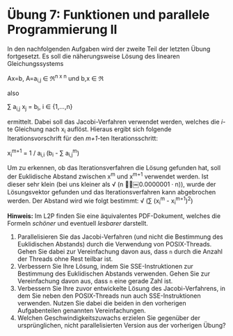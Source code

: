 # Übung 7: Funktionen und parallele Programmierung II

In den nachfolgenden Aufgaben wird der zweite Teil der letzten Übung fortgesetzt.
Es soll die näherungsweise Lösung des linearen Gleichungssystems

Ax=b, A=a<sub>i,j</sub> &isin; &real;<sup>n x n</sup> und b,x &isin; &real;
	
also

&sum; a<sub>i,j</sub> x<sub>j</sub> = b<sub>i</sub>, i &isin; {1,...,n}
	
ermittelt. Dabei soll das Jacobi-Verfahren verwendet werden, welches die *i*-te Gleichung nach x<sub>i</sub> auflöst. Hieraus ergibt sich folgende Iterationsvorschrift für den *m+1*-ten Iterationsschritt:

x<sub>i</sub><sup>m+1</sup> = 1 / a<sub>i,i</sub> (b<sub>i</sub> - &sum; a<sub>i,j</sub><sup>m</sup>)

Um zu erkennen, ob das Iterationsverfahren die Lösung gefunden hat, soll der Euklidische Abstand zwischen x<sup>m</sup> und x<sup>m+1</sup> verwendet werden. Ist dieser sehr klein (bei uns kleiner als &radic; (n 􏰄􏰂￼0.0000001 · n)), wurde der Lösungsvektor gefunden und das Iterationsverfahren kann abgebrochen werden. Der Abstand wird wie folgt bestimmt: &radic; (&sum; (x<sub>i</sub><sup>m</sup> - x<sub>i</sub><sup>m+1</sup>)<sup>2</sup>)

**Hinweis:** Im L2P finden Sie eine äquivalentes PDF-Dokument, welches die Formeln *schöner* und eventuell *lesbarer* darstellt. 

1. Parallelisieren Sie das Jacobi-Verfahren (und nicht die Bestimmung des Euklidischen Abstands) durch die Verwendung von POSIX-Threads. Gehen Sie dabei zur Vereinfachung davon aus, dass `n` durch die Anzahl der Threads ohne Rest teilbar ist.
2. Verbessern Sie Ihre Lösung, indem Sie SSE-Instruktionen zur Bestimmung des Euklidischen Abstands verwenden. Gehen Sie zur Vereinfachung davon aus, dass `n` eine gerade Zahl ist.
3. Verbessern Sie Ihre zuvor entwickelte Lösung des Jacobi-Verfahrens, in dem Sie neben den POSIX-Threads nun auch SSE-Instruktionen verwenden. Nutzen Sie dabei die beiden in den vorherigen Aufgabenteilen genannten Vereinfachungen.
4. Welchen Geschwindigkeitszuwachs erzielen Sie gegenüber der ursprünglichen, nicht parallelisierten Version aus der vorherigen Übung?

